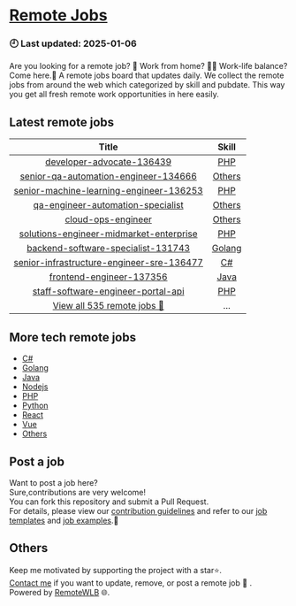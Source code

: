 # [Remote Jobs](https://github.com/RemoteWLB/remote-jobs)  
### 🕘 Last updated: 2025-01-06  
Are you looking for a remote job? 💼 Work from home? 👩‍💻 Work-life balance?  
Come here.🎁 A remote jobs board that updates daily. We collect the remote jobs from around the web which categorized by skill and pubdate. This way you get all fresh remote work opportunities in here easily.  
  
## Latest remote jobs  
| Title | Skill |  
|:-----:|:-----:|  
| [developer-advocate-136439](https://github.com/RemoteWLB/remote-jobs/tree/main/jobs/PHP/2025-01/developer-advocate-136439) | [PHP](https://github.com/RemoteWLB/remote-jobs/tree/main/jobs/PHP/) |  
| [senior-qa-automation-engineer-134666](https://github.com/RemoteWLB/remote-jobs/tree/main/jobs/Others/2025-01/senior-qa-automation-engineer-134666) | [Others](https://github.com/RemoteWLB/remote-jobs/tree/main/jobs/Others/) |  
| [senior-machine-learning-engineer-136253](https://github.com/RemoteWLB/remote-jobs/tree/main/jobs/PHP/2025-01/senior-machine-learning-engineer-136253) | [PHP](https://github.com/RemoteWLB/remote-jobs/tree/main/jobs/PHP/) |  
| [qa-engineer-automation-specialist](https://github.com/RemoteWLB/remote-jobs/tree/main/jobs/Others/2025-01/qa-engineer-automation-specialist) | [Others](https://github.com/RemoteWLB/remote-jobs/tree/main/jobs/Others/) |  
| [cloud-ops-engineer](https://github.com/RemoteWLB/remote-jobs/tree/main/jobs/C%23/2025-01/cloud-ops-engineer) | [Others](https://github.com/RemoteWLB/remote-jobs/tree/main/jobs/C%23/) |  
| [solutions-engineer-midmarket-enterprise](https://github.com/RemoteWLB/remote-jobs/tree/main/jobs/PHP/2025-01/solutions-engineer-midmarket-enterprise) | [PHP](https://github.com/RemoteWLB/remote-jobs/tree/main/jobs/PHP/) |  
| [backend-software-specialist-131743](https://github.com/RemoteWLB/remote-jobs/tree/main/jobs/Golang/2025-01/backend-software-specialist-131743) | [Golang](https://github.com/RemoteWLB/remote-jobs/tree/main/jobs/Golang/) |  
| [senior-infrastructure-engineer-sre-136477](https://github.com/RemoteWLB/remote-jobs/tree/main/jobs/C#/2025-01/senior-infrastructure-engineer-sre-136477) | [C#](https://github.com/RemoteWLB/remote-jobs/tree/main/jobs/C#/) |  
| [frontend-engineer-137356](https://github.com/RemoteWLB/remote-jobs/tree/main/jobs/Java/2025-01/frontend-engineer-137356) | [Java](https://github.com/RemoteWLB/remote-jobs/tree/main/jobs/Java/) |  
| [staff-software-engineer-portal-api](https://github.com/RemoteWLB/remote-jobs/tree/main/jobs/PHP/2025-01/staff-software-engineer-portal-api) | [PHP](https://github.com/RemoteWLB/remote-jobs/tree/main/jobs/PHP/) |  
| [View all 535 remote jobs 👋](https://github.com/RemoteWLB/remote-jobs/tree/main/jobs) | ... |  
## More tech remote jobs  
* [C#](https://github.com/RemoteWLB/remote-jobs/tree/main/jobs/C%23)  
* [Golang](https://github.com/RemoteWLB/remote-jobs/tree/main/jobs/Golang)   
* [Java](https://github.com/RemoteWLB/remote-jobs/tree/main/jobs/Java)   
* [Nodejs](https://github.com/RemoteWLB/remote-jobs/tree/main/jobs/Nodejs)   
* [PHP](https://github.com/RemoteWLB/remote-jobs/tree/main/jobs/PHP)   
* [Python](https://github.com/RemoteWLB/remote-jobs/tree/main/jobs/Python)   
* [React](https://github.com/RemoteWLB/remote-jobs/tree/main/jobs/React)   
* [Vue](https://github.com/RemoteWLB/remote-jobs/tree/main/jobs/Vue)   
* [Others](https://github.com/RemoteWLB/remote-jobs/tree/main/jobs/Others)  
## Post a job  
Want to post a job here?  
Sure,contributions are very welcome!  
You can fork this repository and submit a Pull Request.  
For details, please view our [contribution guidelines](https://github.com/RemoteWLB/remote-jobs/tree/main/.github/contributing.md) and refer to our [job templates](https://github.com/RemoteWLB/remote-jobs/tree/main/.github/jobs_template.md) and [job examples](https://github.com/RemoteWLB/remote-jobs/tree/main/.github/jobs_example.md).🤝  
## Others  
Keep me motivated by supporting the project with a star⭐.  
[Contact me](https://remotewlb.com/about) if you want to update, remove, or post a remote job 💼 .  
Powered by [RemoteWLB](https://remotewlb.com) 🌐.

